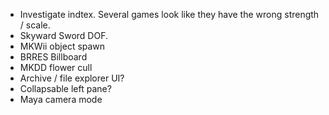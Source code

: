 
* Investigate indtex. Several games look like they have the wrong strength / scale.
* Skyward Sword DOF.
* MKWii object spawn
* BRRES Billboard
* MKDD flower cull
* Archive / file explorer UI?
* Collapsable left pane?
* Maya camera mode
